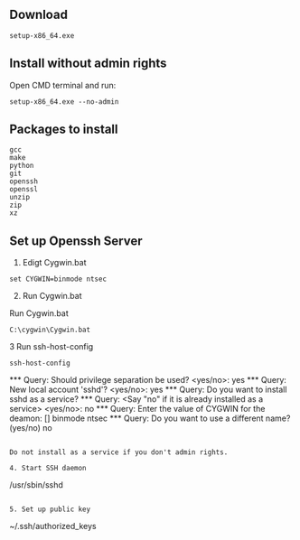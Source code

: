 ## Download
```
setup-x86_64.exe
```

## Install without admin rights

Open CMD terminal and run:
```
setup-x86_64.exe --no-admin
```

## Packages to install
```
gcc
make
python
git
openssh
openssl
unzip
zip
xz
```

## Set up Openssh Server

1. Edigt Cygwin.bat
```
set CYGWIN=binmode ntsec
```

2. Run Cygwin.bat

Run Cygwin.bat
```
C:\cygwin\Cygwin.bat
```

3 Run ssh-host-config

```
ssh-host-config
```
*** Query: Should privilege separation be used? <yes/no>: yes
*** Query: New local account 'sshd'? <yes/no>: yes
*** Query: Do you want to install sshd as a service?
*** Query: <Say "no" if it is already installed as a service> <yes/no>: no
*** Query: Enter the value of CYGWIN for the deamon: [] binmode ntsec
*** Query: Do you want to use a different name? (yes/no) no
```

Do not install as a service if you don't admin rights.

4. Start SSH daemon

```
/usr/sbin/sshd
```

5. Set up public key

```
~/.ssh/authorized_keys
```

